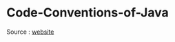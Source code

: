 Code-Conventions-of-Java
=======

Source : [website](http://www.oracle.com/technetwork/java/codeconv-138413.html)